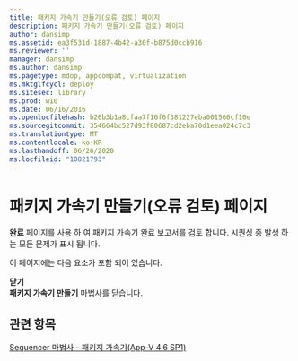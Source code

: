 ```yaml
---
title: 패키지 가속기 만들기(오류 검토) 페이지
description: 패키지 가속기 만들기(오류 검토) 페이지
author: dansimp
ms.assetid: ea3f531d-1887-4b42-a30f-b875d0ccb916
ms.reviewer: ''
manager: dansimp
ms.author: dansimp
ms.pagetype: mdop, appcompat, virtualization
ms.mktglfcycl: deploy
ms.sitesec: library
ms.prod: w10
ms.date: 06/16/2016
ms.openlocfilehash: b26b3b1a8cfaa7f16f6f381227eba001566cf10e
ms.sourcegitcommit: 354664bc527d93f80687cd2eba70d1eea024c7c3
ms.translationtype: MT
ms.contentlocale: ko-KR
ms.lasthandoff: 06/26/2020
ms.locfileid: "10821793"
---
```

# 패키지 가속기 만들기(오류 검토) 페이지


**완료** 페이지를 사용 하 여 패키지 가속기 완료 보고서를 검토 합니다. 시퀀싱 중 발생 하는 모든 문제가 표시 됩니다.

이 페이지에는 다음 요소가 포함 되어 있습니다.

<a href="" id="close"></a>**닫기**  
**패키지 가속기 만들기** 마법사를 닫습니다.

## 관련 항목


[Sequencer 마법사 - 패키지 가속기(App-V 4.6 SP1)](sequencer-wizard---package-accelerator--appv-46-sp1-.md)

 

 





